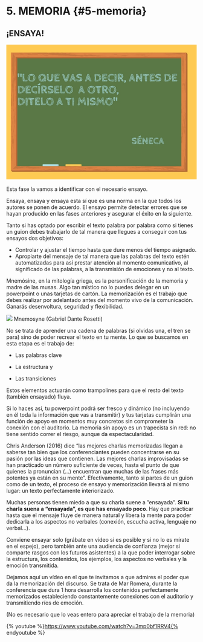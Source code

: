 # 5\. MEMORIA {#5-memoria}

## ¡ENSAYA!

![](/images/image13.jpg)

Esta fase la vamos a identificar con el necesario ensayo.

Ensaya, ensaya y ensaya esta sí que es una norma en la que todos los autores se ponen de acuerdo. El ensayo permite detectar errores  que se hayan producido en las fases anteriores y asegurar el éxito en la siguiente.

Tanto si has optado por escribir el texto palabra por palabra como si tienes un guion debes trabajarlo de tal manera que llegues a conseguir con tus ensayos dos objetivos:

*   Controlar y ajustar el tiempo hasta que dure menos del tiempo asignado.
*   Apropiarte del mensaje de tal manera que las palabras del texto estén automatizadas para así prestar atención al momento comunicativo, al significado de las palabras, a la transmisión de emociones y no al texto.

Mnemósine, en la mitología griega, es la personificación de la memoria y madre de las musas.  Algo tan místico no lo puedes delegar en un powerpoint o unas tarjetas de cartón. La memorización es el trabajo que debes realizar por adelantado antes del momento vivo de la comunicación. Ganarás desenvoltura, seguridad y flexibilidad.

![](/images/Gabriel_Dante_Rosetti,_Mnemosyne.jpg)
    Mnemosyne (Gabriel Dante Rosetti)

    
No se trata de aprender una cadena de palabras (si olvidas una, el tren se para) sino de poder recrear el texto en tu mente. Lo que se buscamos en esta etapa es el trabajo de:

- Las palabras clave

- La estructura y

- Las transiciones

Estos elementos actuarán como trampolines para  que el resto del texto (también ensayado) fluya.

Si lo haces así, tu powerpoint podrá ser fresco y dinámico (no incluyendo en él toda la información que vas a transmitir) y tus tarjetas cumplirán una función de apoyo en momentos muy concretos sin comprometer la conexión con el auditorio. La memoria sin apoyo es un trapecista sin red: no tiene sentido correr el riesgo, aunque da espectacularidad.

Chris Anderson (2016) dice  “las mejores charlas memorizadas llegan a saberse tan bien que los conferenciantes pueden concentrarse en su pasión por las ideas que contienen. Las mejores charlas improvisadas se han practicado un número suficiente de veces, hasta el punto de que quienes la pronuncian (...) encuentran que muchas de las frases más potentes ya están en su mente”.  Efectivamente, tanto si partes de un guion como de un texto, el proceso de ensayo y memorización llevará al mismo lugar: un texto perfectamente interiorizado.

Muchas personas tienen miedo a que su charla suene a ”ensayada”. **Si tu charla suena a “ensayada”, es que has ensayado poco**. Hay que practicar hasta que el mensaje fluye de manera natural y libera la mente para poder dedicarla a los aspectos no verbales (conexión, escucha activa, lenguaje no verbal…).

Conviene ensayar solo (grábate en vídeo si es posible y si no lo es mírate en el espejo),  pero también ante una audiencia de confianza (mejor si comparte rasgos con los futuros asistentes) a la que poder interrogar sobre la estructura, los contenidos, los ejemplos, los aspectos no verbales y la emoción transmitida.

Dejamos aquí un vídeo en el que te invitamos a que admires el poder que da la memorización del discurso. Se trata de Mar Romera, durante la conferencia que dura 1 hora desarrolla los contenidos perfectamente memorizados estableciendo constantemente conexiones con el auditorio y transmitiendo ríos de emoción.

(No es necesario que lo veas entero para apreciar el trabajo de la memoria)

{% youtube %}https://www.youtube.com/watch?v=3mp0bf1RRV4{% endyoutube %}